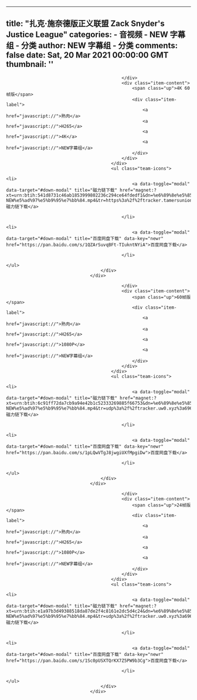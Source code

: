 
---
title: "扎克·施奈德版正义联盟
                                    Zack Snyder's Justice League"
categories: 
    - 音视频
    - NEW 字幕组 - 分类
author: NEW 字幕组 - 分类
comments: false
date: Sat, 20 Mar 2021 00:00:00 GMT
thumbnail: ''
---

<div>   
<div class="faq--item open active">
                                    <div class="faq-content">
                                        <div class="team-con-area">
                                            <div class="item">
                                                <div class="item-thumb">
                                                    
                                                </div>
                                                <div class="item-content">
                                                    <span class="up">4K 60帧版</span>
                                                    <div class="item-label">
                                                        <a href="javascript://">熟肉</a>
                                                        <a href="javascript://">H265</a>
                                                        <a href="javascript://">4K</a>
                                                        <a href="javascript://">NEW字幕组</a>
                                                    </div>
                                                </div>
                                            </div>
                                            <ul class="team-icons">
                                                                                                <li>
                                                    <a data-toggle="modal" data-target="#down-modal" title="磁力链下载" href="magnet:?xt=urn:btih:541d8731c46ab1853999802236c294ce64fdedf1&dn=%e6%89%8e%e5%85%8b.%e6%96%bd%e5%a5%88%e5%be%b7%e7%89%88%e6%ad%a3%e4%b9%89%e8%81%94%e7%9b%9f60%e5%b8%a7%e7%89%88.Zack.Snyders.Justice.League.60FPS.2021.2160p.H265-NEW%e5%ad%97%e5%b9%95%e7%bb%84.mp4&tr=https%3a%2f%2ftracker.tamersunion.org%3a443%2fannounce&tr=https%3a%2f%2ftracker.sloppyta.co%3a443%2fannounce&tr=udp%3a%2f%2ftracker.uw0.xyz%3a6969%2fannounce">磁力链下载</a>
                                                    
                                                </li>
                                                                                                                                                                                                                                                <li>
                                                    <a data-toggle="modal" data-target="#down-modal" title="百度网盘下载" data-key="newr" href="https://pan.baidu.com/s/1QZArSuvqBFt-TIukntNYiA">百度网盘下载</a>
                                                    
                                                </li>
                                                                                                                                                                                                                                                                                                                                            </ul>
                                        </div>
                                    </div>
</div>
                                <div class="faq--item open active">
                                    <div class="faq-content">
                                        <div class="team-con-area">
                                            <div class="item">
                                                <div class="item-thumb">
                                                    
                                                </div>
                                                <div class="item-content">
                                                    <span class="up">60帧版</span>
                                                    <div class="item-label">
                                                        <a href="javascript://">熟肉</a>
                                                        <a href="javascript://">H265</a>
                                                        <a href="javascript://">1080P</a>
                                                        <a href="javascript://">NEW字幕组</a>
                                                    </div>
                                                </div>
                                            </div>
                                            <ul class="team-icons">
                                                                                                <li>
                                                    <a data-toggle="modal" data-target="#down-modal" title="磁力链下载" href="magnet:?xt=urn:btih:6c91ff72da7cb9a94e42b1c52333269885f66753&dn=%e6%89%8e%e5%85%8b.%e6%96%bd%e5%a5%88%e5%be%b7%e7%89%88%e6%ad%a3%e4%b9%89%e8%81%94%e7%9b%9f60%e5%b8%a7%e7%89%88.Zack.Snyders.Justice.League.60FPS.2021.1080p.H265-NEW%e5%ad%97%e5%b9%95%e7%bb%84.mp4&tr=udp%3a%2f%2ftracker.uw0.xyz%3a6969%2fannounce&tr=http%3a%2f%2ftracker.ygsub.com%3a6969%2fannounce&tr=http%3a%2f%2fvps02.net.orel.ru%3a80%2fannounce&tr=http%3a%2f%2ft.overflow.biz%3a6969%2fannounce&tr=https%3a%2f%2ftracker.sloppyta.co%3a443%2fannounce&tr=https%3a%2f%2ftracker.tamersunion.org%3a443%2fannounce">磁力链下载</a>
                                                    
                                                </li>
                                                                                                                                                                                                                                                <li>
                                                    <a data-toggle="modal" data-target="#down-modal" title="百度网盘下载" data-key="newr" href="https://pan.baidu.com/s/1pLQwVTgJ8jwgiUXfMpgiDw">百度网盘下载</a>
                                                    
                                                </li>
                                                                                                                                                                                                                                                                                                                                            </ul>
                                        </div>
                                    </div>
</div>
                                <div class="faq--item open active">
                                    <div class="faq-content">
                                        <div class="team-con-area">
                                            <div class="item">
                                                <div class="item-thumb">
                                                    
                                                </div>
                                                <div class="item-content">
                                                    <span class="up">24帧版</span>
                                                    <div class="item-label">
                                                        <a href="javascript://">熟肉</a>
                                                        <a href="javascript://">H265</a>
                                                        <a href="javascript://">1080P</a>
                                                        <a href="javascript://">NEW字幕组</a>
                                                    </div>
                                                </div>
                                            </div>
                                            <ul class="team-icons">
                                                                                                <li>
                                                    <a data-toggle="modal" data-target="#down-modal" title="磁力链下载" href="magnet:?xt=urn:btih:e1a97b3d49388518da87de2f4c8161e2dc5d4c24&dn=%e6%89%8e%e5%85%8b.%e6%96%bd%e5%a5%88%e5%be%b7%e7%89%88%e6%ad%a3%e4%b9%89%e8%81%94%e7%9b%9f.Zack.Snyders.Justice.League.2021.1080p.H265-NEW%e5%ad%97%e5%b9%95%e7%bb%84.mp4&tr=udp%3a%2f%2ftracker.uw0.xyz%3a6969%2fannounce&tr=http%3a%2f%2ftracker.ygsub.com%3a6969%2fannounce&tr=http%3a%2f%2fvps02.net.orel.ru%3a80%2fannounce&tr=http%3a%2f%2ft.overflow.biz%3a6969%2fannounce&tr=https%3a%2f%2ftracker.sloppyta.co%3a443%2fannounce&tr=https%3a%2f%2ftracker.tamersunion.org%3a443%2fannounce">磁力链下载</a>
                                                    
                                                </li>
                                                                                                                                                                                                                                                <li>
                                                    <a data-toggle="modal" data-target="#down-modal" title="百度网盘下载" data-key="newr" href="https://pan.baidu.com/s/1Sc0pUSXTQrKX7Z5PW9b3Cg">百度网盘下载</a>
                                                    
                                                </li>
                                                                                                                                                                                                                                                                                                                                            </ul>
                                        </div>
                                    </div>
</div>
                              
</div>
            